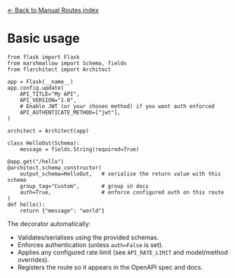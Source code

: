 [← Back to Manual Routes index](index.md)

# Basic usage
```
from flask import Flask
from marshmallow import Schema, fields
from flarchitect import Architect

app = Flask(__name__)
app.config.update(
    API_TITLE="My API",
    API_VERSION="1.0",
    # Enable JWT (or your chosen method) if you want auth enforced
    API_AUTHENTICATE_METHOD=["jwt"],
)

architect = Architect(app)

class HelloOut(Schema):
    message = fields.String(required=True)

@app.get("/hello")
@architect.schema_constructor(
    output_schema=HelloOut,   # serialise the return value with this schema
    group_tag="Custom",       # group in docs
    auth=True,                # enforce configured auth on this route
)
def hello():
    return {"message": "world"}
```
The decorator automatically:
- Validates/serialises using the provided schemas.
- Enforces authentication (unless `auth=False` is set).
- Applies any configured rate limit (see `API_RATE_LIMIT` and model/method overrides).
- Registers the route so it appears in the OpenAPI spec and docs.


